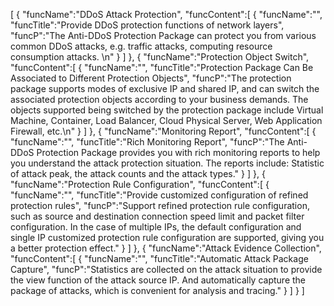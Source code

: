 [
	{
		"funcName":"DDoS Attack Protection",
		"funcContent":[
			{
				"funcName":"",
				"funcTitle":"Provide DDoS protection functions of network layers",
				"funcP":"The Anti-DDoS Protection Package can protect you from various common DDoS attacks, e.g. traffic attacks, computing resource consumption attacks. \n"
			}
		]
	},
	{
		"funcName":"Protection Object Switch",
		"funcContent":[
			{
				"funcName":"",
				"funcTitle":"Protection Package Can Be Associated to Different Protection Objects",
				"funcP":"The protection package supports modes of exclusive IP and shared IP, and can switch the associated protection objects according to your business demands. The objects supported being switched by the protection package include Virtual Machine, Container, Load Balancer, Cloud Physical Server, Web Application Firewall, etc.\n"
			}
		]
	},
	{
		"funcName":"Monitoring Report",
		"funcContent":[
			{
				"funcName":"",
				"funcTitle":"Rich Monitoring Report",
				"funcP":"The Anti-DDoS Protection Package provides you with rich monitoring reports to help you understand the attack protection situation. The reports include: Statistic of attack peak, the attack counts and the attack types."
			}
		]
	},
	{
		"funcName":"Protection Rule Configuration",
		"funcContent":[
			{
				"funcName":"",
				"funcTitle":"Provide customized configuration of refined protection rules",
				"funcP":"Support refined protection rule configuration, such as source and destination connection speed limit and packet filter configuration. In the case of multiple IPs, the default configuration and single IP customized protection rule configuration are supported, giving you a better protection effect."
			}
		]
	},
	{
		"funcName":"Attack Evidence Collection",
		"funcContent":[
			{
				"funcName":"",
				"funcTitle":"Automatic Attack Package Capture",
				"funcP":"Statistics are collected on the attack situation to provide the view function of the attack source IP. And automatically capture the package of attacks, which is convenient for analysis and tracing."
			}
		]
	}
]